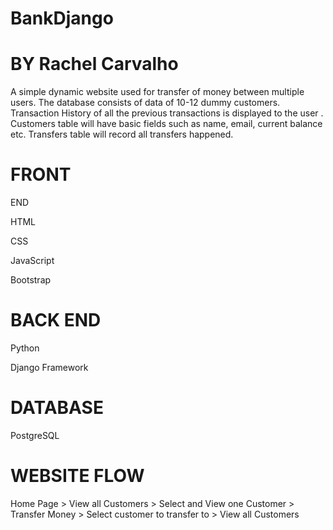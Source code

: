 # BankDjango
# BY Rachel Carvalho

A simple dynamic website used for transfer of money between multiple users. The database consists of data of 10-12 dummy customers. Transaction History of all the previous transactions is displayed to the user .
Customers table will have basic fields such as name, email,
current balance etc. Transfers table will record all transfers
happened.
# FRONT 
END

HTML

CSS

JavaScript

Bootstrap

# BACK END
Python

Django Framework


# DATABASE
PostgreSQL


# WEBSITE FLOW

Home Page > View all Customers > Select and View one
Customer > Transfer Money > Select customer to transfer to >
View all Customers

